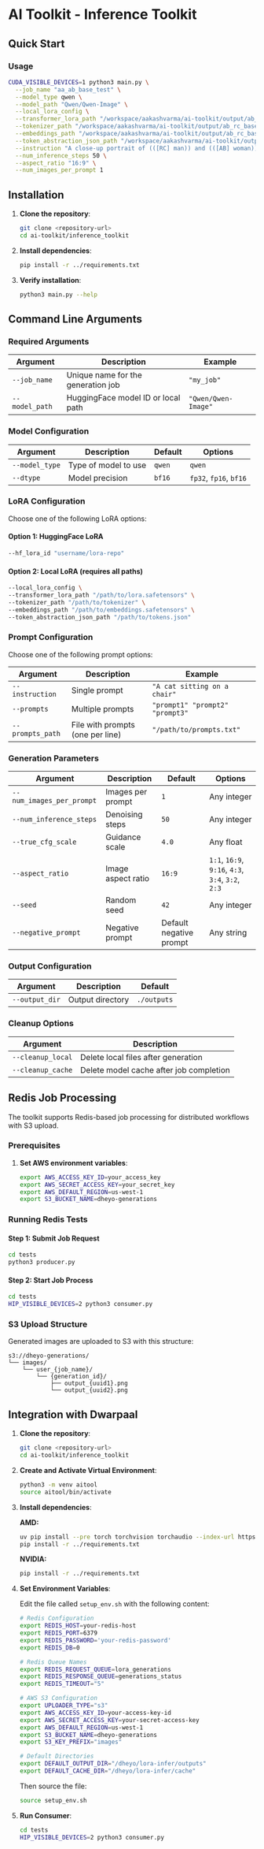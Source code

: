 # AI Toolkit - Inference Toolkit

## Quick Start

### Usage

```bash
CUDA_VISIBLE_DEVICES=1 python3 main.py \
  --job_name "aa_ab_base_test" \
  --model_type qwen \
  --model_path "Qwen/Qwen-Image" \
  --local_lora_config \
  --transformer_lora_path "/workspace/aakashvarma/ai-toolkit/output/ab_rc_base/ab_rc_base_LoRA_000005604.safetensors" \
  --tokenizer_path "/workspace/aakashvarma/ai-toolkit/output/ab_rc_base/tokenizer_0_ab_rc_base__000005604" \
  --embeddings_path "/workspace/aakashvarma/ai-toolkit/output/ab_rc_base/[AB][RC]_000005604.safetensors" \
  --token_abstraction_json_path "/workspace/aakashvarma/ai-toolkit/output/ab_rc_base/tokens.json" \
  --instruction "A close-up portrait of (([RC] man)) and (([AB] woman)) sitting closely together in a cozy cafe, warm ambient lighting, soft bokeh background, both facing the camera with gentle smiles, intimate and natural expression" \
  --num_inference_steps 50 \
  --aspect_ratio "16:9" \
  --num_images_per_prompt 1
```

## Installation

1. **Clone the repository**:
   ```bash
   git clone <repository-url>
   cd ai-toolkit/inference_toolkit
   ```

2. **Install dependencies**:
   ```bash
   pip install -r ../requirements.txt
   ```

3. **Verify installation**:
   ```bash
   python3 main.py --help
   ```

## Command Line Arguments

### Required Arguments

| Argument | Description | Example |
|----------|-------------|---------|
| `--job_name` | Unique name for the generation job | `"my_job"` |
| `--model_path` | HuggingFace model ID or local path | `"Qwen/Qwen-Image"` |

### Model Configuration

| Argument | Description | Default | Options |
|----------|-------------|---------|---------|
| `--model_type` | Type of model to use | `qwen` | `qwen` |
| `--dtype` | Model precision | `bf16` | `fp32`, `fp16`, `bf16` |

### LoRA Configuration

Choose one of the following LoRA options:

#### Option 1: HuggingFace LoRA
```bash
--hf_lora_id "username/lora-repo"
```

#### Option 2: Local LoRA (requires all paths)
```bash
--local_lora_config \
--transformer_lora_path "/path/to/lora.safetensors" \
--tokenizer_path "/path/to/tokenizer" \
--embeddings_path "/path/to/embeddings.safetensors" \
--token_abstraction_json_path "/path/to/tokens.json"
```

### Prompt Configuration

Choose one of the following prompt options:

| Argument | Description | Example |
|----------|-------------|---------|
| `--instruction` | Single prompt | `"A cat sitting on a chair"` |
| `--prompts` | Multiple prompts | `"prompt1" "prompt2" "prompt3"` |
| `--prompts_path` | File with prompts (one per line) | `"/path/to/prompts.txt"` |

### Generation Parameters

| Argument | Description | Default | Options |
|----------|-------------|---------|---------|
| `--num_images_per_prompt` | Images per prompt | `1` | Any integer |
| `--num_inference_steps` | Denoising steps | `50` | Any integer |
| `--true_cfg_scale` | Guidance scale | `4.0` | Any float |
| `--aspect_ratio` | Image aspect ratio | `16:9` | `1:1`, `16:9`, `9:16`, `4:3`, `3:4`, `3:2`, `2:3` |
| `--seed` | Random seed | `42` | Any integer |
| `--negative_prompt` | Negative prompt | Default negative prompt | Any string |

### Output Configuration

| Argument | Description | Default |
|----------|-------------|---------|
| `--output_dir` | Output directory | `./outputs` |

### Cleanup Options

| Argument | Description |
|----------|-------------|
| `--cleanup_local` | Delete local files after generation |
| `--cleanup_cache` | Delete model cache after job completion |

## Redis Job Processing

The toolkit supports Redis-based job processing for distributed workflows with S3 upload.

### Prerequisites

1. **Set AWS environment variables**:
   ```bash
   export AWS_ACCESS_KEY_ID=your_access_key
   export AWS_SECRET_ACCESS_KEY=your_secret_key
   export AWS_DEFAULT_REGION=us-west-1
   export S3_BUCKET_NAME=dheyo-generations
   ```

### Running Redis Tests

#### Step 1: Submit Job Request
```bash
cd tests
python3 producer.py
```

#### Step 2: Start Job Process
```bash
cd tests
HIP_VISIBLE_DEVICES=2 python3 consumer.py
```

### S3 Upload Structure

Generated images are uploaded to S3 with this structure:
```
s3://dheyo-generations/
└── images/
    └── user_{job_name}/
        └── {generation_id}/
            ├── output_{uuid1}.png
            └── output_{uuid2}.png
```

## Integration with Dwarpaal

1. **Clone the repository**:
   ```bash
   git clone <repository-url>
   cd ai-toolkit/inference_toolkit
   ```

2. **Create and Activate Virtual Environment**:
   ```bash
   python3 -m venv aitool
   source aitool/bin/activate
   ```

3. **Install dependencies**:
   
   **AMD:**
   ```bash
   uv pip install --pre torch torchvision torchaudio --index-url https://download.pytorch.org/whl/nightly/rocm6.4
   pip install -r ../requirements.txt
   ```
   
   **NVIDIA:**
   ```bash
   pip install -r ../requirements.txt
   ```

4. **Set Environment Variables**:
   
   Edit the file called `setup_env.sh` with the following content:
   ```bash
   # Redis Configuration
   export REDIS_HOST=your-redis-host
   export REDIS_PORT=6379
   export REDIS_PASSWORD='your-redis-password'
   export REDIS_DB=0

   # Redis Queue Names
   export REDIS_REQUEST_QUEUE=lora_generations
   export REDIS_RESPONSE_QUEUE=generations_status
   export REDIS_TIMEOUT="5"

   # AWS S3 Configuration
   export UPLOADER_TYPE="s3"
   export AWS_ACCESS_KEY_ID=your-access-key-id
   export AWS_SECRET_ACCESS_KEY=your-secret-access-key
   export AWS_DEFAULT_REGION=us-west-1
   export S3_BUCKET_NAME=dheyo-generations
   export S3_KEY_PREFIX="images"

   # Default Directories
   export DEFAULT_OUTPUT_DIR="/dheyo/lora-infer/outputs"
   export DEFAULT_CACHE_DIR="/dheyo/lora-infer/cache"
   ```
   
   Then source the file:
   ```bash
   source setup_env.sh
   ```

5. **Run Consumer**:
   ```bash
   cd tests
   HIP_VISIBLE_DEVICES=2 python3 consumer.py
   ```